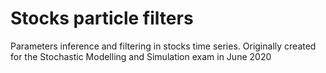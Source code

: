 # Stocks particle filters
Parameters inference and filtering in stocks time series.
Originally created for the Stochastic Modelling and Simulation exam in June 2020
